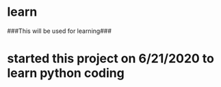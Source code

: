 # learn
###This will be used for learning###
# started this project on 6/21/2020 to learn python coding
